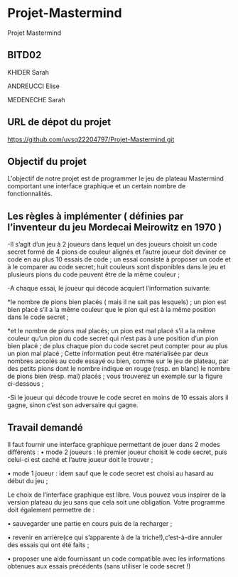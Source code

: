# Projet-Mastermind
Projet Mastermind

## BITD02
KHIDER Sarah

ANDREUCCI Elise

MEDENECHE Sarah

## URL de dépot du projet 
https://github.com/uvsq22204797/Projet-Mastermind.git

## Objectif du projet
L'objectif de notre projet est de programmer le jeu de plateau Mastermind comportant une interface graphique et un certain nombre de fonctionnalités.

## Les règles à implémenter ( définies par l’inventeur du jeu Mordecai Meirowitz en 1970 ) 
-Il s’agit d’un jeu à 2 joueurs dans lequel un des joueurs choisit un code secret formé de 4 pions de couleur alignés et l’autre joueur doit deviner ce code en au plus 10 essais de code ; un essai consiste à proposer un code et à le comparer au code secret; huit couleurs sont disponibles dans le jeu et
plusieurs pions du code peuvent être de la même couleur ;

-A chaque essai, le joueur qui décode acquiert l’information suivante:

*le nombre de pions bien placés ( mais il ne sait pas lesquels) ; un pion est bien placé s’il a la même couleur que le pion qui est à la même position dans le code secret ;

*et le nombre de pions mal placés; un pion est mal placé s’il a la même couleur qu’un pion du code secret qui n’est pas à une position d’un pion bien placé ; de plus chaque pion du code secret peut compter pour au plus un pion mal placé ;
Cette information peut être matérialisée par deux nombres accolés au code essayé ou bien, comme sur le jeu de plateau, par des petits pions dont le nombre indique en rouge (resp. en blanc) le nombre de pions bien (resp. mal) placés ; vous trouverez un exemple sur la figure ci-dessous ;

-Si le joueur qui décode trouve le code secret en moins de 10 essais alors il gagne, sinon c’est son adversaire qui gagne.

## Travail demandé
Il faut fournir une interface graphique permettant de jouer dans 2 modes différents :
  • mode 2 joueurs : le premier joueur choisit le code secret, puis celui-ci est caché et l’autre joueur doit le trouver ;
  
  • mode 1 joueur : idem sauf que le code secret est choisi au hasard au début du jeu ;
  
  Le choix de l’interface graphique est libre. Vous pouvez vous inspirer de la version plateau du jeu sans que cela soit une obligation.
  Votre programme doit également permettre de :
  
  • sauvegarder une partie en cours puis de la recharger ;
  
  • revenir en arrière(ce qui s’apparente à de la triche!),c’est-à-dire annuler des essais qui ont été faits ;
  
  • proposer une aide fournissant un code compatible avec les informations obtenues aux essais précédents (sans utiliser le code secret !) 






